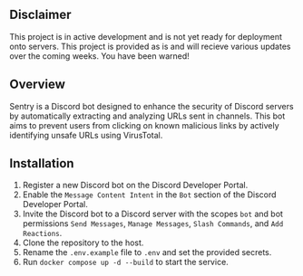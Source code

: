 ## Disclaimer
This project is in active development and is not yet ready for deployment onto servers. This project is provided as is and will recieve various updates over the coming weeks. You have been warned! 

## Overview
Sentry is a Discord bot designed to enhance the security of Discord servers by 
automatically extracting and analyzing URLs sent in channels. This bot aims to 
prevent users from clicking on known malicious links by actively identifying 
unsafe URLs using VirusTotal.


## Installation
1. Register a new Discord bot on the Discord Developer Portal.
2. Enable the `Message Content Intent` in the `Bot` section of the Discord Developer Portal.
3. Invite the Discord bot to a Discord server with the scopes `bot` and bot permissions `Send Messages`, `Manage Messages`, `Slash Commands`, and `Add Reactions`. 
4. Clone the repository to the host.
5. Rename the `.env.example` file to `.env` and set the provided secrets.
6. Run `docker compose up -d --build` to start the service.